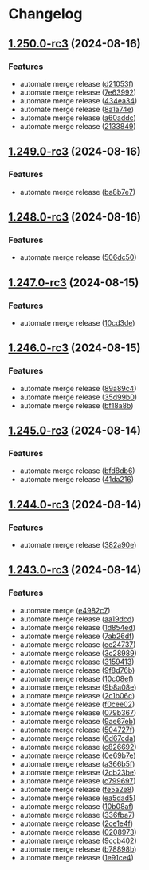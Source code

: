 # Changelog

## [1.250.0-rc3](https://github.com/bq-priyanshu-18/Basics/compare/v1.249.0-rc3...v1.250.0-rc3) (2024-08-16)


### Features

* automate merge release ([d21053f](https://github.com/bq-priyanshu-18/Basics/commit/d21053f0f9760202ae6f0fee9049425ca504155c))
* automate merge release ([7e63992](https://github.com/bq-priyanshu-18/Basics/commit/7e639921273e8872eed97eedeb742caf7473589a))
* automate merge release ([434ea34](https://github.com/bq-priyanshu-18/Basics/commit/434ea341f5e6c0e26d69681e2414032a0e5f6711))
* automate merge release ([8a1a74e](https://github.com/bq-priyanshu-18/Basics/commit/8a1a74ef8b4ee8e8a0b52124da981ba5a24e0f82))
* automate merge release ([a60addc](https://github.com/bq-priyanshu-18/Basics/commit/a60addc5f32b95cedba34308a17def8c674d087b))
* automate merge release ([2133849](https://github.com/bq-priyanshu-18/Basics/commit/2133849b716aa640bfb1e99f648620c324c6a21e))

## [1.249.0-rc3](https://github.com/bq-priyanshu-18/Basics/compare/v1.248.0-rc3...v1.249.0-rc3) (2024-08-16)


### Features

* automate merge release ([ba8b7e7](https://github.com/bq-priyanshu-18/Basics/commit/ba8b7e7173b57c3b4a1f904e1b7d759d29253717))

## [1.248.0-rc3](https://github.com/bq-priyanshu-18/Basics/compare/v1.247.0-rc3...v1.248.0-rc3) (2024-08-16)


### Features

* automate merge release ([506dc50](https://github.com/bq-priyanshu-18/Basics/commit/506dc50d12a6f9cbeae3bc752c86353c2119f74c))

## [1.247.0-rc3](https://github.com/bq-priyanshu-18/Basics/compare/v1.246.0-rc3...v1.247.0-rc3) (2024-08-15)


### Features

* automate merge release ([10cd3de](https://github.com/bq-priyanshu-18/Basics/commit/10cd3de2647e48b3200533e96818b6b091e7e7da))

## [1.246.0-rc3](https://github.com/bq-priyanshu-18/Basics/compare/v1.245.0-rc3...v1.246.0-rc3) (2024-08-15)


### Features

* automate merge release ([89a89c4](https://github.com/bq-priyanshu-18/Basics/commit/89a89c4ca00d3efb617393c259c1102afb08bf20))
* automate merge release ([35d99b0](https://github.com/bq-priyanshu-18/Basics/commit/35d99b0ff6a1bf7fdda8c3fbe48c4f27881c1efd))
* automate merge release ([bf18a8b](https://github.com/bq-priyanshu-18/Basics/commit/bf18a8bda7f8d0e4554ee74600e091bd12bbe656))

## [1.245.0-rc3](https://github.com/bq-priyanshu-18/Basics/compare/v1.244.0-rc3...v1.245.0-rc3) (2024-08-14)


### Features

* automate merge release ([bfd8db6](https://github.com/bq-priyanshu-18/Basics/commit/bfd8db6299da42d8dfb646e5e7a0406178375a70))
* automate merge release ([41da216](https://github.com/bq-priyanshu-18/Basics/commit/41da21679e8de62aa3746b04428e724a129d9504))

## [1.244.0-rc3](https://github.com/bq-priyanshu-18/Basics/compare/v1.243.0-rc3...v1.244.0-rc3) (2024-08-14)


### Features

* automate merge release ([382a90e](https://github.com/bq-priyanshu-18/Basics/commit/382a90eed654e76a0bf260ef81f5673005d317a2))

## [1.243.0-rc3](https://github.com/bq-priyanshu-18/Basics/compare/v1.242.0-rc3...v1.243.0-rc3) (2024-08-14)


### Features

* automate merge ([e4982c7](https://github.com/bq-priyanshu-18/Basics/commit/e4982c7a271e06547e5554f45a9cd30ef4e7283a))
* automate merge release ([aa19dcd](https://github.com/bq-priyanshu-18/Basics/commit/aa19dcd3d75b330d01946bd7df1a1fdc61558ac7))
* automate merge release ([1d854ed](https://github.com/bq-priyanshu-18/Basics/commit/1d854ed9b8113388dd96a3915bbb70a7fa858e1e))
* automate merge release ([7ab26df](https://github.com/bq-priyanshu-18/Basics/commit/7ab26dfd69f1b841a4522d80df8746c0685989b8))
* automate merge release ([ee24737](https://github.com/bq-priyanshu-18/Basics/commit/ee24737357f75093582e228d707178a99d560a1c))
* automate merge release ([3c28989](https://github.com/bq-priyanshu-18/Basics/commit/3c28989304c70102bc153521b384e322b5bd8db7))
* automate merge release ([3159413](https://github.com/bq-priyanshu-18/Basics/commit/3159413f012a09eda5b9fd7c5dad9a236043a26e))
* automate merge release ([9f8d76b](https://github.com/bq-priyanshu-18/Basics/commit/9f8d76b332b3751de508814088219a2d870d7faa))
* automate merge release ([10c08ef](https://github.com/bq-priyanshu-18/Basics/commit/10c08ef492346c69e10336dc134e60f7dc7fa814))
* automate merge release ([9b8a08e](https://github.com/bq-priyanshu-18/Basics/commit/9b8a08eca29f703d8bd51aacf3a54ebf3a1a575f))
* automate merge release ([2c1b06c](https://github.com/bq-priyanshu-18/Basics/commit/2c1b06cfb2eb37fd0b1c7c9ee5c8454f255a6ff6))
* automate merge release ([f0cee02](https://github.com/bq-priyanshu-18/Basics/commit/f0cee024fcbca109235011c012478d0235f7a662))
* automate merge release ([079b367](https://github.com/bq-priyanshu-18/Basics/commit/079b367b7f6601a016744824392b569ec0c17be7))
* automate merge release ([9ae67eb](https://github.com/bq-priyanshu-18/Basics/commit/9ae67eb63587aa6742916a9e45368f491761fa88))
* automate merge release ([504727f](https://github.com/bq-priyanshu-18/Basics/commit/504727f0c918250164adfa1c695c86086abc3625))
* automate merge release ([6d67cda](https://github.com/bq-priyanshu-18/Basics/commit/6d67cdaa580ded01e5c19ebb9fd2f6427fcf0d50))
* automate merge release ([c826692](https://github.com/bq-priyanshu-18/Basics/commit/c826692295a42b9e0baace8939896c1d4d2811cf))
* automate merge release ([0e69b7e](https://github.com/bq-priyanshu-18/Basics/commit/0e69b7e94ad8a5d7388d42b03d340912e7929eb1))
* automate merge release ([a366b5f](https://github.com/bq-priyanshu-18/Basics/commit/a366b5f836a0270eb19dc048861ff18c1175f18e))
* automate merge release ([2cb23be](https://github.com/bq-priyanshu-18/Basics/commit/2cb23be75eb2f1b7d0008aba112052f59c2cb8da))
* automate merge release ([c799697](https://github.com/bq-priyanshu-18/Basics/commit/c7996971ba87ddf3a09a2fade48def8852389224))
* automate merge release ([fe5a2e8](https://github.com/bq-priyanshu-18/Basics/commit/fe5a2e87ae83d9317ae83482da731caf8ac0658c))
* automate merge release ([ea5dad5](https://github.com/bq-priyanshu-18/Basics/commit/ea5dad5f950541d26dd2eb51b0c6e0dfddd447bb))
* automate merge release ([10b08af](https://github.com/bq-priyanshu-18/Basics/commit/10b08af9eb723b0fe99659ccac0e6a5375374e52))
* automate merge release ([336fba7](https://github.com/bq-priyanshu-18/Basics/commit/336fba7b4f2f09b5b132487c198ab12e991b5aae))
* automate merge release ([2ce1e4f](https://github.com/bq-priyanshu-18/Basics/commit/2ce1e4fc5599cfa7093f0300a0d96c0ab9c1b353))
* automate merge release ([0208973](https://github.com/bq-priyanshu-18/Basics/commit/02089734a3c6ff739cebd22c1b243531b5b94f0c))
* automate merge release ([9ccb402](https://github.com/bq-priyanshu-18/Basics/commit/9ccb402cc8118680785e26ba53cd1004d3359ab9))
* automate merge release ([b78898b](https://github.com/bq-priyanshu-18/Basics/commit/b78898b4e6122afa3832d593208eaf03514c87bc))
* automate merge release ([1e91ce4](https://github.com/bq-priyanshu-18/Basics/commit/1e91ce4572fd98dabb08e00e30ed46cdb2bb7727))
